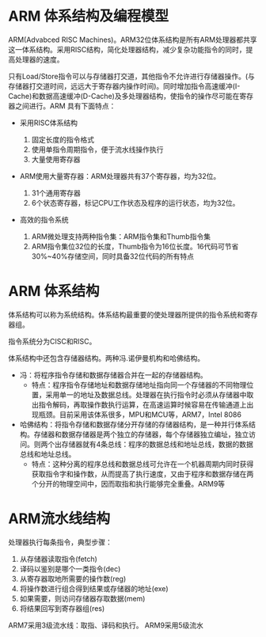 # ARM 体系结构及编程模型
ARM(Advabced RISC Machines)。ARM32位体系结构是所有ARM处理器都共享这一体系结构。采用RISC结构，简化处理器结构，减少复杂功能指令的同时，提高处理器的速度。

只有Load/Store指令可以与存储器打交道，其他指令不允许进行存储器操作。(与存储器打交道时间，远远大于寄存器内操作时间)。同时增加指令高速缓冲(I-Cache)和数据高速缓冲(D-Cache)及多处理器结构，使指令的操作尽可能在寄存器之间进行。ARM 具有下面特点：

* 采用RISC体系结构
	1. 固定长度的指令格式
	2. 使用单指令周期指令，便于流水线操作执行
	3. 大量使用寄存器

* ARM使用大量寄存器：ARM处理器共有37个寄存器，均为32位。
	1.	31个通用寄存器
	2.	6个状态寄存器，标记CPU工作状态及程序的运行状态，均为32位。
* 高效的指令系统
	1. ARM微处理支持两种指令集：ARM指令集和Thumb指令集
	2. ARM指令集位32位的长度，Thumb指令为16位长度。16代码可节省30%~40%存储空间，同时具备32位代码的所有特点

# ARM 体系结构
体系结构可以称为系统结构。体系结构最重要的使处理器所提供的指令系统和寄存器组。

指令系统分为CISC和RISC。

体系结构中还包含存储器结构。两种冯.诺伊曼机构和哈佛结构。

* 冯：将程序指令存储和数据存储器合并在一起的存储器结构。
	* 特点：程序指令存储地址和数据存储地址指向同一个存储器的不同物理位置，采用单一的地址及数据总线。处理器在执行指令时必须从存储器中取出指令解码，再取操作数执行运算，在高速运算时候容易在传输通道上出现瓶颈。目前采用该体系很多，MPU和MCU等，ARM7，Intel 8086
* 哈佛结构：将指令存储和数据存储分开存储的存储器结构，是一种并行体系结构。存储器和数据存储器是两个独立的存储器，每个存储器独立编址，独立访问。则两个出存储器就有4条总线：程序的数据总线和地址总线，数据的数据总线和地址总线。
	* 特点：这种分离的程序总线和数据总线可允许在一个机器周期内同时获得获取指令字和操作数，从而提高了执行速度，又由于程序和数据存储在两个分开的物理空间中，因而取指和执行能够完全重叠。ARM9等

# ARM流水线结构
处理器执行每条指令，典型步骤：

1. 从存储器读取指令(fetch)
2. 译码以鉴别是哪个一类指令(dec)
3. 从寄存器取地所需要的操作数(reg)
4. 将操作数进行组合得到结果或存储器的地址(exe)
5. 如果需要，则访问存储器存取数据(mem)
6. 将结果回写到寄存器组(res)

ARM7采用3级流水线：取指、译码和执行。
ARM9采用5级流水